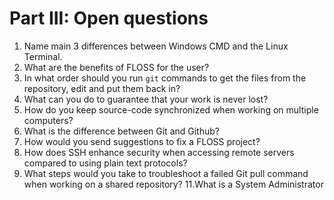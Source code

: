 # Part III: Open questions

1. Name main 3 differences between Windows CMD and the Linux Terminal.
2. What are the benefits of FLOSS for the user?
3. In what order should you run `git` commands to get the files from the repository, edit and put them back in?
4. What can you do to guarantee that your work is never lost?
5. How do you keep source-code synchronized when working on multiple computers?
6. What is the difference between Git and Github?
7. How would you send suggestions to fix a FLOSS project?
8. How does SSH enhance security when accessing remote servers compared to using plain text protocols?
9. What steps would you take to troubleshoot a failed Git pull command when working on a shared repository?
11.What is a System Administrator